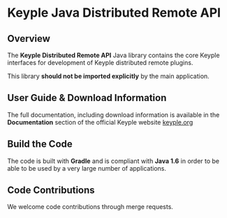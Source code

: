# Keyple Java Distributed Remote API

## Overview

The **Keyple Distributed Remote API** Java library contains the core Keyple interfaces for development of Keyple distributed remote plugins.

This library **should not be imported explicitly** by the main application.

## User Guide & Download Information

The full documentation, including download information is available in the **Documentation** section of the official Keyple website [keyple.org](https://keyple.org)

## Build the Code

The code is built with **Gradle** and is compliant with **Java 1.6** in order to be able to be used by a very large number of applications.

## Code Contributions

We welcome code contributions through merge requests.